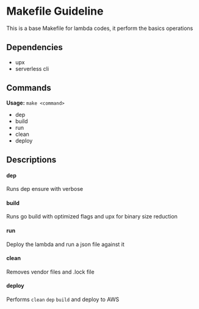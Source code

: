 # Makefile Guideline

This is a base Makefile for lambda codes, it perform the basics operations

## Dependencies

- upx
- serverless cli

## Commands

**Usage:**  `make <command>`

- dep
- build
- run
- clean
- deploy

## Descriptions

#### dep
Runs dep ensure with verbose

#### build
Runs go build with optimized flags and upx for binary size reduction

#### run
Deploy the lambda and run a json file against it

#### clean
Removes vendor files and .lock file

#### deploy
Performs `clean` `dep` `build` and deploy to AWS
